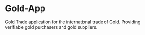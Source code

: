 # Gold-App
Gold Trade application for the international trade of Gold. Providing verifiable gold purchasers and gold suppliers.
